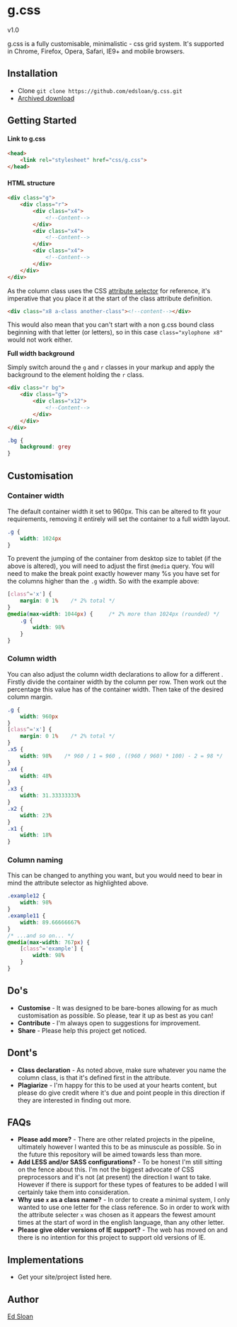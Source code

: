 # g.css

v1.0

g.css is a fully customisable, minimalistic - css grid system. It's supported in Chrome, Firefox, Opera, Safari, IE9+ and mobile browsers.

## Installation

-   Clone `git clone https://github.com/edsloan/g.css.git`
-   [Archived download](https://github.com/edsloan/g.css/archive/master.zip)


## Getting Started

#### Link to g.css
```html
<head>
	<link rel="stylesheet" href="css/g.css">
</head>
```

#### HTML structure
```html
<div class="g">
	<div class="r">
		<div class="x4">
			<!--Content-->
		</div>
		<div class="x4">
			<!--Content-->
		</div>
		<div class="x4">
			<!--Content-->
		</div>
	</div>
</div>
```
As the column class uses the CSS [attribute selector](https://developer.mozilla.org/en-US/docs/Web/CSS/Attribute_selectors) for reference, it's imperative that you place it at the start of the class attribute definition.
```html
<div class="x8 a-class another-class"><!--content--></div>
```
This would also mean that you can't start with a non g.css bound class beginning with that letter (or letters), so in this case `class="xylophone x8"` would not work either.

**Full width background**

Simply switch around the `g` and `r` classes in your markup and apply the background to the element holding the `r` class.
```html
<div class="r bg">
	<div class="g">
		<div class="x12">
			<!--Content-->
		</div>
	</div>
</div>
```
```css
.bg {
	background: grey
}
```

## Customisation

### Container width
The default container width it set to 960px. This can be altered to fit your requirements, removing it entirely will set the container to a full width layout.
```css
.g {
	width: 1024px
}
```
To prevent the jumping of the container from desktop size to tablet (if the above is altered), you will need to adjust the first `@media` query. You will need to make the break point exactly however many %s you have set for the columns higher than the `.g` width. So with the example above:
```css
[class^='x'] {
    margin: 0 1%    /* 2% total */
}
@media(max-width: 1044px) {     /* 2% more than 1024px (rounded) */
    .g {
        width: 98%
    }
}
```
### Column width
You can also adjust the column width declarations to allow for a different . Firstly divide the container width by the column per row. Then work out the percentage this value has of the container width. Then take of the desired column margin.
```css
.g {
	width: 960px
}
[class^='x'] {
    margin: 0 1%    /* 2% total */
}
.x5 {
    width: 98%    /* 960 / 1 = 960 , ((960 / 960) * 100) - 2 = 98 */
}
.x4 {
    width: 48%
}
.x3 {
    width: 31.33333333%
}
.x2 {
    width: 23%
}
.x1 {
    width: 18%
}
```

### Column naming
This can be changed to anything you want, but you would need to bear in mind the attribute selector as highlighted above.
```css
.example12 {
	width: 98%
}
.example11 {
	width: 89.66666667%
}
/* ...and so on... */
@media(max-width: 767px) {
    [class^='example'] {
        width: 98%
    }
}
```
## Do's
* **Customise** - It was designed to be bare-bones allowing for as much customisation as possible. So please, tear it up as best as you can!
* **Contribute** - I'm always open to suggestions for improvement.
* **Share** - Please help this project get noticed.

## Dont's
* **Class declaration** - As noted above, make sure whatever you name the column class, is that it's defined first in the attribute.
* **Plagiarize** - I'm happy for this to be used at your hearts content, but please do give credit where it's due and point people in this direction if they are interested in finding out more.

## FAQs
* **Please add more?** - There are other related projects in the pipeline, ultimately however I wanted this to be as minuscule as possible. So in the future this repository will be aimed towards less than more.
* **Add LESS and/or SASS configurations?** - To be honest I'm still sitting on the fence about this. I'm not the biggest advocate of CSS preprocessors and it's not (at present) the direction I want to take. However if there is support for these types of features to be added I will certainly take them into consideration.
* **Why use `x` as a class name?** - In order to create a minimal system, I only wanted to use one letter for the class reference. So in order to work with the attribute selecter `x` was chosen as it appears the fewest amount times at the start of word in the english language, than any other letter.
* **Please give older versions of IE support?** - The web has moved on and there is no intention for this project to support old versions of IE.

## Implementations
* Get your site/project listed here.

## Author
[Ed Sloan](https://twitter.com/edsloandev)
